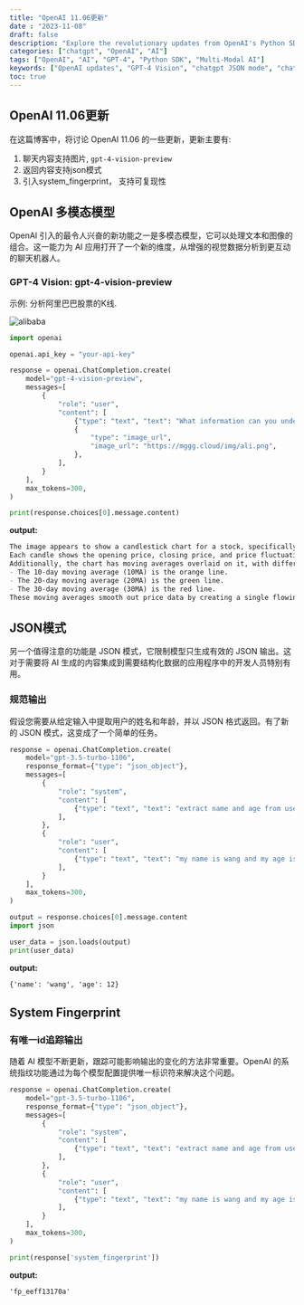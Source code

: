 ```yaml
---
title: "OpenAI 11.06更新"
date : "2023-11-08"
draft: false
description: "Explore the revolutionary updates from OpenAI's Python SDK 1.0.0, including multi-modal models, JSON mode responses, and system fingerprints, and how they can transform AI interactions."
categories: ["chatgpt", "OpenAI", "AI"]
tags: ["OpenAI", "AI", "GPT-4", "Python SDK", "Multi-Modal AI"]
keywords: ["OpenAI updates", "GPT-4 Vision", "chatgpt JSON mode", "chatgpt system fingerprint"]
toc: true
---
```


## OpenAI 11.06更新

在这篇博客中，将讨论 OpenAI 11.06 的一些更新，更新主要有:
1. 聊天内容支持图片, ``gpt-4-vision-preview``
2. 返回内容支持json模式
3. 引入system_fingerprint， 支持可复现性

## OpenAI 多模态模型

OpenAI 引入的最令人兴奋的新功能之一是多模态模型，它可以处理文本和图像的组合。这一能力为 AI 应用打开了一个新的维度，从增强的视觉数据分析到更互动的聊天机器人。
### GPT-4 Vision: gpt-4-vision-preview
示例: 分析阿里巴巴股票的K线.

![alibaba](https://mggg.cloud/img/ali.png)

```python
import openai

openai.api_key = "your-api-key"

response = openai.ChatCompletion.create(
    model="gpt-4-vision-preview",
    messages=[
        {
            "role": "user",
            "content": [
                {"type": "text", "text": "What information can you understand from the K-line of the image?"},
                {
                    "type": "image_url",
                    "image_url": "https://mggg.cloud/img/ali.png",
                },
            ],
        }
    ],
    max_tokens=300,
)

print(response.choices[0].message.content)
```

**output:**
```md
The image appears to show a candlestick chart for a stock, specifically ticker 'BABA' which is Alibaba Group Holding Limited. Candlestick charts are commonly used in stock trading to show price movements over time, with each candle representing the trading activity for a specific period.
Each candle shows the opening price, closing price, and price fluctuations within the period it represents. A candle is filled or colored if the closing price is below the opening price (indicating a decrease in price), and it is usually white or hollow if the closing price is above the opening price (indicating an increase in price). The 'wick' or 'shadow' extending from the top or bottom of each candle indicates the high and low prices reached during the period.
Additionally, the chart has moving averages overlaid on it, with different time periods indicated by different colored lines:\n\n- The 5-day moving average (5MA) is the purple line.
- The 10-day moving average (10MA) is the orange line.
- The 20-day moving average (20MA) is the green line.
- The 30-day moving average (30MA) is the red line.
These moving averages smooth out price data by creating a single flowing line and provide insight into the direction of the trend. The chart indicates the moving averages are trending downwards during this period, suggesting that there was a general downtrend in the stock's price. However, near the end of the visible timeline, it appears the trend might be
```

## JSON模式
另一个值得注意的功能是 JSON 模式，它限制模型只生成有效的 JSON 输出。这对于需要将 AI 生成的内容集成到需要结构化数据的应用程序中的开发人员特别有用。


### 规范输出

假设您需要从给定输入中提取用户的姓名和年龄，并以 JSON 格式返回。有了新的 JSON 模式，这变成了一个简单的任务。

```python
response = openai.ChatCompletion.create(
    model="gpt-3.5-turbo-1106",
    response_format={"type": "json_object"},
    messages=[
        {
            "role": "system",
            "content": [
                {"type": "text", "text": "extract name and age from user input, return a json object"},
            ],
        },
        {
            "role": "user",
            "content": [
                {"type": "text", "text": "my name is wang and my age is 12, "},
            ],
        }
    ],
    max_tokens=300,
)

output = response.choices[0].message.content
import json

user_data = json.loads(output)
print(user_data)
```

**output:**
```md
{'name': 'wang', 'age': 12}
```


## System Fingerprint

### 有唯一id追踪输出

随着 AI 模型不断更新，跟踪可能影响输出的变化的方法非常重要。OpenAI 的系统指纹功能通过为每个模型配置提供唯一标识符来解决这个问题。


```python
response = openai.ChatCompletion.create(
    model="gpt-3.5-turbo-1106",
    response_format={"type": "json_object"},
    messages=[
        {
            "role": "system",
            "content": [
                {"type": "text", "text": "extract name and age from user input, return a json object"},
            ],
        },
        {
            "role": "user",
            "content": [
                {"type": "text", "text": "my name is wang and my age is 12, "},
            ],
        }
    ],
    max_tokens=300,
)

print(response['system_fingerprint'])
```

**output:**
```md
'fp_eeff13170a'
```